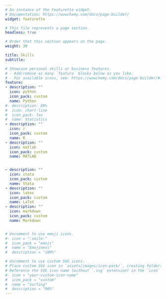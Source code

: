 ```yaml
---
# An instance of the Featurette widget.
# Documentation: https://wowchemy.com/docs/page-builder/
widget: featurette

# This file represents a page section.
headless: true

# Order that this section appears on the page.
weight: 30

title: Skills
subtitle:

# Showcase personal skills or business features.
# - Add/remove as many `feature` blocks below as you like.
# - For available icons, see: https://wowchemy.com/docs/page-builder/#icons
feature:
- description: ""
  icon: python
  icon_pack: custom
  name: Python
#- description: 80%
#  icon: chart-line
#  icon_pack: fas
#  name: Statistics
- description: ""
  icon: r
  icon_pack: custom
  name: R
- description: ""
  icon: matlab
  icon_pack: custom
  name: MATLAB


- description: ""
  icon: stata
  icon_pack: custom
  name: Stata
- description: ""
  icon: latex
  icon_pack: custom
  name: LaTeX
- description: ""
  icon: markdown
  icon_pack: custom
  name: Markdown


# Uncomment to use emoji icons.
#- icon = ":smile:"
#  icon_pack = "emoji"
#  name = "Emojiness"
#  description = "100%"  

# Uncomment to use custom SVG icons.
# Place custom SVG icon in `assets/images/icon-pack/`, creating folders if necessary.
# Reference the SVG icon name (without `.svg` extension) in the `icon` field.
#- icon = "your-custom-icon-name"
#  icon_pack = "custom"
#  name = "Surfing"
#  description = "90%"
---
```

